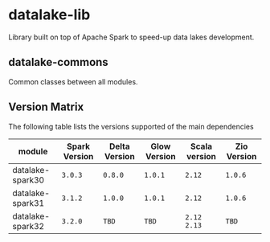 # datalake-lib
Library built on top of Apache Spark to speed-up data lakes development.

## datalake-commons

Common classes between all modules.

## Version Matrix

The following table lists the versions supported of the main dependencies

| module | Spark Version | Delta Version | Glow Version | Scala version | Zio Version|
| ------ | ------------- | ------------- | ------------ | ------------- | ---------- |
| datalake-spark30 | `3.0.3` | `0.8.0` | `1.0.1` | `2.12` | `1.0.6`|
| datalake-spark31 | `3.1.2` | `1.0.0` | `1.0.1` | `2.12` | `1.0.6`|
| datalake-spark32 | `3.2.0` | `TBD` | `TBD` | `2.12` `2.13` | `TBD`|
